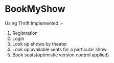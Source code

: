 # BookMyShow
Using Thrift
Implemented :-
1. Registration
2. Login
3. Look up shows by theater
4. Look up available seats for a particular show
5. Book seats(optimistic version control applied)
